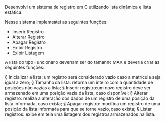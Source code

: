 Desenvolvi um sistema de registro em C utilizando lista dinâmica e lista estática.

Nesse sistema implementei as seguintes funções:

- Inserir Registro
- Alterar Registro
- Apagar Registro
- Exibir Registro
- Exibir Listagem

 A lista do tipo Funcionario deveriam ser do tamanho MAX e deveria criar as seguintes funções:

§ Inicializar a lista: um registro será considerado vazio caso a matrícula seja igual a zero;
§ Tamanho da lista: retorna um inteiro com a quantidade de posições não vazias a lista;
§ Inserir registro:um novo registro deve ser armazenado em uma posição vazia da lista, caso disponível;
§ Alterar registro: realiza a alteração dos dados de um registro de uma posição da lista informada, caso exista;
§ Apagar registro: modifica um registro de uma posição da lista informada para que se torne vazio, caso exista;
§ Listar registros: exibe em tela uma listagem dos registros armazenados na lista.
